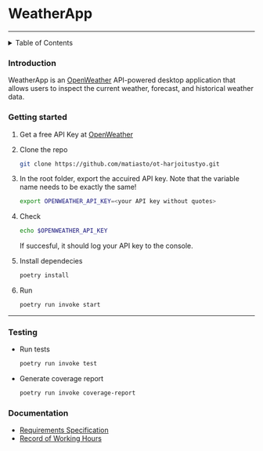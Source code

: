 # WeatherApp
---

<!-- TABLE OF CONTENTS -->
<details>
    <summary>Table of Contents</summary>
    <ol>
        <li>
            <a href="#introduction">Introduction</a>
        </li>
        <li>
            <a href="#installation-instructions">Installation Instructions</a>
        </li>
        <li>
            <a href="#usage">Usage</a>
        </li>
        <li>
            <a href="#documentation">Documentation</a>
        </li>
    </ol>
</details>

### Introduction

WeatherApp is an [OpenWeather](https://openweathermap.org/api) API-powered desktop application that allows users to inspect the current weather, forecast, and historical weather data.

### Getting started

1. Get a free API Key at [OpenWeather](https://home.openweathermap.org/users/sign_in)
2. Clone the repo
    ```bash
    git clone https://github.com/matiasto/ot-harjoitustyo.git
    ```
3. In the root folder, export the accuired API key. Note that the variable name needs to be exactly the same!
    ```bash
    export OPENWEATHER_API_KEY=<your API key without quotes>
    ```
4. Check
    ```bash
    echo $OPENWEATHER_API_KEY
    ```
    If succesful, it should log your API key to the console.

5. Install dependecies
    ```bash
    poetry install
    ````
6. Run
    ```bash
    poetry run invoke start
    ````
---
### Testing

- Run tests
    ```bash
    poetry run invoke test
    ````
- Generate coverage report
    ```bash
    poetry run invoke coverage-report
    ````

### Documentation

- [Requirements Specification](./documentation/requirements_specification.md)
- [Record of Working Hours](./documentation/record_of_working_hours.md)

